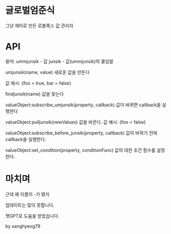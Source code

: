 # 글로벌엄준식

그냥 재미로 만든 로블록스 값 관리자

# API

용어:
ummjunsik - 값
junsik - 값(ummjunsik)의 줄임말

umjunsik(name, value)
새로운 값을 만든다

값 예시:
{foo = true, bar = false}

findjunsik(name)
값을 찾는다

valueObject:subscribe_umjunsik(property, callback)
값이 바뀌면 callback을 실행한다

valueObject:pulljunsik(newValues)
값을 바꾼다.
값 예시: {foo = false}

valueObject:subscribe_before_junsik(property, callback)
값이 바뀌기 전에 callback을 실행한다.

valueObject:set_condition(property, conditionFunc)
값의 대한 조건 함수를 설정한다.

# 마치며
근데 왜 이름이 -가 됐지

업데이트는 많이 못합니다.

챗GPT로 도움을 받았습니다.

by sanghyeog79
